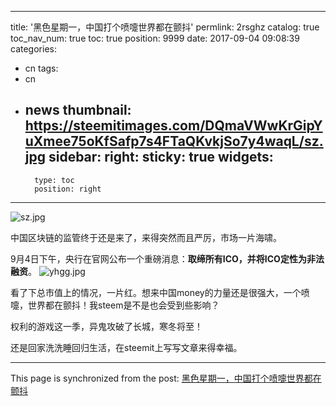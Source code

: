 
---
title: '黑色星期一，中国打个喷嚏世界都在颤抖'
permlink: 2rsghz
catalog: true
toc_nav_num: true
toc: true
position: 9999
date: 2017-09-04 09:08:39
categories:
- cn
tags:
- cn
- news
thumbnail: https://steemitimages.com/DQmaVWwKrGipYuXmee75oKfSafp7s4FTaQKvkjSo7y4waqL/sz.jpg
sidebar:
    right:
        sticky: true
widgets:
    -
        type: toc
        position: right
---


![sz.jpg](https://steemitimages.com/DQmaVWwKrGipYuXmee75oKfSafp7s4FTaQKvkjSo7y4waqL/sz.jpg)

中国区块链的监管终于还是来了，来得突然而且严厉，市场一片海啸。

9月4日下午，央行在官网公布一个重磅消息：**取缔所有ICO，并将ICO定性为非法融资**。
![yhgg.jpg](https://steemitimages.com/DQmY8Tnavg8r6hbZnMLKH5HvAUiuf6uhS4dZrdvfvJmKhHL/yhgg.jpg)

看了下总市值上的情况，一片红。想来中国money的力量还是很强大，一个喷嚏，世界都在颤抖！我steem是不是也会受到些影响？

权利的游戏这一季，异鬼攻破了长城，寒冬将至！

还是回家洗洗睡回归生活，在steemit上写写文章来得幸福。

- - -

This page is synchronized from the post: [黑色星期一，中国打个喷嚏世界都在颤抖](https://steemit.com/@yellowbird/2rsghz)
